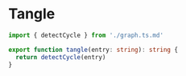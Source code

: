 # Tangle

```ts main
import { detectCycle } from './graph.ts.md'

export function tangle(entry: string): string {
  return detectCycle(entry)
}
```
